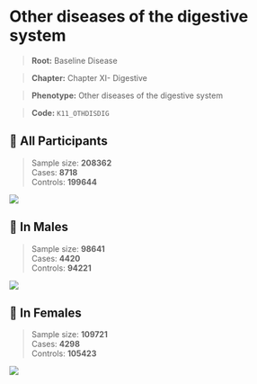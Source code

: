 # Other diseases of the digestive system

> **Root:** Baseline Disease  

> **Chapter:** Chapter XI- Digestive  

> **Phenotype:** Other diseases of the digestive system  

> **Code:** `K11_OTHDISDIG`

## 🧪 All Participants  
> Sample size: **208362**  
> Cases: **8718**  
> Controls: **199644**
<img src="/Disease/Figures/ALL/Incidence/K11_OTHDISDIG.png"/>
<CsvTable src="/Disease/Data/ALL/Incidence/COX_K11_OTHDISDIG.csv" label="🔍 View full results" />

## 👨 In Males  
> Sample size: **98641**  
> Cases: **4420**  
> Controls: **94221**
<img src="/Disease/Figures/Male/Incidence/K11_OTHDISDIG.png"/>
<CsvTable src="/Disease/Data/Male/Incidence/COX_K11_OTHDISDIG.csv" label="🔍 View full results" />

## 👩 In Females  
> Sample size: **109721**  
> Cases: **4298**  
> Controls: **105423**
<img src="/Disease/Figures/Female/Incidence/K11_OTHDISDIG.png"/>
<CsvTable src="/Disease/Data/Female/Incidence/COX_K11_OTHDISDIG.csv" label="🔍 View full results" />
